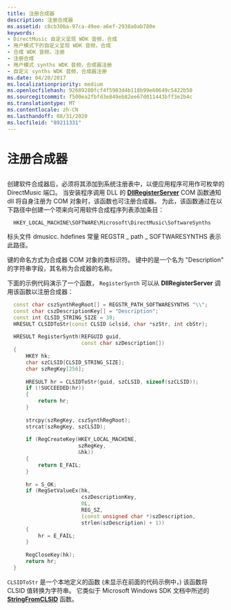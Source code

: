 ```yaml
---
title: 注册合成器
description: 注册合成器
ms.assetid: c8cb30ba-97ca-49ee-a6ef-2938a0ab780e
keywords:
- DirectMusic 自定义呈现 WDK 音频，合成
- 用户模式下的自定义呈现 WDK 音频，合成
- 合成 WDK 音频，注册
- 注册合成
- 用户模式 synths WDK 音频，合成器注册
- 自定义 synths WDK 音频，合成器注册
ms.date: 04/20/2017
ms.localizationpriority: medium
ms.openlocfilehash: 92689280fcf4f5983d4b118b99e60649c5422b50
ms.sourcegitcommit: f500ea2fbfd3e849eb82ee67d011443bff3e2b4c
ms.translationtype: MT
ms.contentlocale: zh-CN
ms.lasthandoff: 08/31/2020
ms.locfileid: "89211331"
---
```

# <a name="registering-your-synthesizer"></a>注册合成器


## <span id="registering_your_synthesizer"></span><span id="REGISTERING_YOUR_SYNTHESIZER"></span>


创建软件合成器后，必须将其添加到系统注册表中，以便应用程序可用作可枚举的 DirectMusic 端口。 当安装程序调用 DLL 的 [**DllRegisterServer**](/windows/desktop/api/olectl/nf-olectl-dllregisterserver) COM 函数通知 dll 将自身注册为 COM 对象时，该函数也可注册合成器。 为此，该函数通过在以下路径中创建一个项来向可用软件合成程序列表添加条目：

```inf
  HKEY_LOCAL_MACHINE\SOFTWARE\Microsoft\DirectMusic\SoftwareSynths
```

标头文件 dmusicc. hdefines 常量 REGSTR \_ path \_ SOFTWARESYNTHS 表示此路径。

键的命名方式为合成器 COM 对象的类标识符。 键中的是一个名为 "Description" 的字符串字段，其名称为合成器的名称。

下面的示例代码演示了一个函数， `RegisterSynth` 可以从 **DllRegisterServer** 调用该函数以注册合成器：

```cpp
  const char cszSynthRegRoot[] = REGSTR_PATH_SOFTWARESYNTHS "\\";
  const char cszDescriptionKey[] = "Description";
  const int CLSID_STRING_SIZE = 39;
  HRESULT CLSIDToStr(const CLSID &clsid, char *szStr, int cbStr);
 
  HRESULT RegisterSynth(REFGUID guid,
                        const char szDescription[])
  {
      HKEY hk;
      char szCLSID[CLSID_STRING_SIZE];
      char szRegKey[256];
 
      HRESULT hr = CLSIDToStr(guid, szCLSID, sizeof(szCLSID));
      if (!SUCCEEDED(hr))
      {
          return hr;
      }
 
      strcpy(szRegKey, cszSynthRegRoot);
      strcat(szRegKey, szCLSID);
 
      if (RegCreateKey(HKEY_LOCAL_MACHINE,
                       szRegKey,
                       &hk))
      {
          return E_FAIL;
      }
 
      hr = S_OK;
      if (RegSetValueEx(hk,
                        cszDescriptionKey,
                        0L,
                        REG_SZ,
                        (const unsigned char *)szDescription,
                        strlen(szDescription) + 1))
      {
          hr = E_FAIL;
      }
 
      RegCloseKey(hk);
      return hr;
  }
```

`CLSIDToStr` 是一个本地定义的函数 (未显示在前面的代码示例中，) 该函数将 CLSID 值转换为字符串。 它类似于 Microsoft Windows SDK 文档中所述的 [**StringFromCLSID**](/windows/desktop/api/combaseapi/nf-combaseapi-stringfromclsid) 函数。

 

